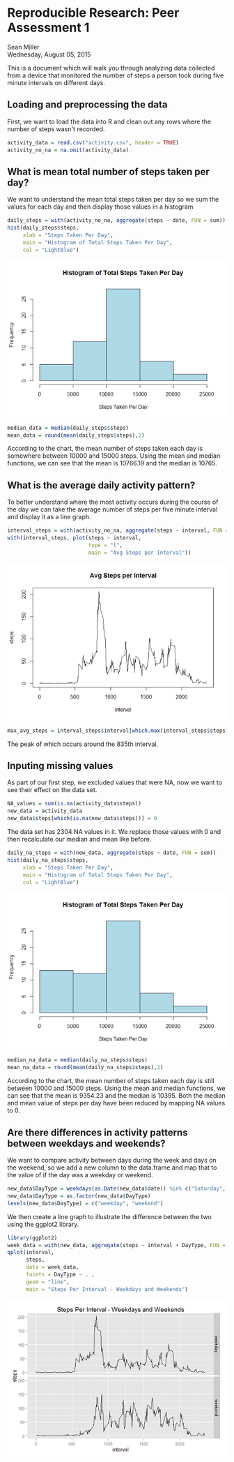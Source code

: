 # Reproducible Research: Peer Assessment 1
Sean Miller  
Wednesday, August 05, 2015  

This is a document which will walk you through analyzing data collected from a 
device that monitored the number of steps a person took during  five minute
intervals on different days.


## Loading and preprocessing the data
First, we want to load the data into R and clean out any rows where the number of
steps wasn't recorded.


```r
activity_data = read.csv("activity.csv", header = TRUE)
activity_no_na = na.omit(activity_data)
```

## What is mean total number of steps taken per day?
We want to understand the mean total steps taken per day so we sum the values for
each day and then display those values in a histogram


```r
daily_steps = with(activity_no_na, aggregate(steps ~ date, FUN = sum))
hist(daily_steps$steps, 
     xlab = "Steps Taken Per Day", 
     main = "Histogram of Total Steps Taken Per Day", 
     col = "LightBlue")
```

![](PA1_template_files/figure-html/unnamed-chunk-2-1.png) 




```r
median_data = median(daily_steps$steps)
mean_data = round(mean(daily_steps$steps),2)
```
According to the chart, the mean number of steps taken each day is somewhere between
10000 and 15000 steps.  Using the mean and median functions, we can see that the mean is
10766.19 and the median is 10765.


## What is the average daily activity pattern?
To better understand where the most activity occurs during the course of the day
we can take the average number of steps per five minute interval and display it 
as a line graph.


```r
interval_steps = with(activity_no_na, aggregate(steps ~ interval, FUN = mean))
with(interval_steps, plot(steps ~ interval, 
                          type = "l",
                          main = "Avg Steps per Interval"))
```

![](PA1_template_files/figure-html/unnamed-chunk-5-1.png) 

```r
max_avg_steps = interval_steps$interval[which.max(interval_steps$steps)]
```

The peak of which occurs around the 835th interval.

## Inputing missing values
As part of our first step, we excluded values that were NA, now we want to see
their effect on the data set.


```r
NA_values = sum(is.na(activity_data$steps))
new_data = activity_data
new_data$steps[which(is.na(new_data$steps))] = 0
```

The data set has 2304 NA values in it.  We replace those values with 0 
and then recalculate our median and mean like before.


```r
daily_na_steps = with(new_data, aggregate(steps ~ date, FUN = sum))
hist(daily_na_steps$steps, 
     xlab = "Steps Taken Per Day", 
     main = "Histogram of Total Steps Taken Per Day", 
     col = "LightBlue")
```

![](PA1_template_files/figure-html/unnamed-chunk-7-1.png) 

```r
median_na_data = median(daily_na_steps$steps)
mean_na_data = round(mean(daily_na_steps$steps),2)
```

According to the chart, the mean number of steps taken each day is still between
10000 and 15000 steps.  Using the mean and median functions, we can see that the mean is
9354.23 and the median is 10395.  Both the median and mean value 
of steps per day have been reduced by mapping NA values to 0.

## Are there differences in activity patterns between weekdays and weekends?
We want to compare activity between days during the week and days on the weekend, 
so we add a new column to the data.frame and map that to the value of if the day
was a weekday or weekend.


```r
new_data$DayType = weekdays(as.Date(new_data$date)) %in% c("Saturday", "Sunday")
new_data$DayType = as.factor(new_data$DayType)
levels(new_data$DayType) = c("weekday", "weekend")
```

We then create a line graph to illustrate the difference between the two using the 
ggplot2 library.


```r
library(ggplot2)
week_data = with(new_data, aggregate(steps ~ interval + DayType, FUN = mean))
qplot(interval, 
      steps, 
      data = week_data, 
      facets = DayType ~ . ,
      geom = "line", 
      main = "Steps Per Interval - Weekdays and Weekends")
```

![](PA1_template_files/figure-html/unnamed-chunk-9-1.png) 
